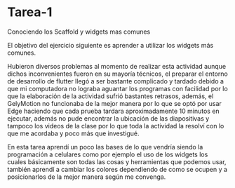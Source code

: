 # Tarea-1
Conociendo los Scaffold y widgets mas comunes

El objetivo del ejercicio siguiente es aprender a utilizar los widgets más comunes.

Hubieron diversos problemas al momento de realizar esta actividad aunque dichos inconvenientes fueron en su mayoría técnicos, el preparar el entorno de desarrollo de flutter llegó a ser bastante complicado y tardado debido a que mi computadora no lograba aguantar los programas con facilidad por lo que la elaboración de la actividad sufrió bastantes retrasos, además, el GelyMotion no funcionaba de la mejor manera por lo que se optó por usar Edge haciendo que cada prueba tardara aproximadamente 10 minutos en ejecutar, además no pude encontrar la ubicación de las diapositivas y tampoco los videos de la clase por lo que toda la actividad la resolví con lo que me acordaba y poco más que investigué.

En esta tarea aprendí un poco las bases de lo que vendría siendo la programación a celulares como por ejemplo el uso de los widgets los cuales básicamente son todas las cosas y herramientas que podemos usar, también aprendí a cambiar los colores dependiendo de como se ocupen y a posicionarlos de la mejor manera según me convenga.
